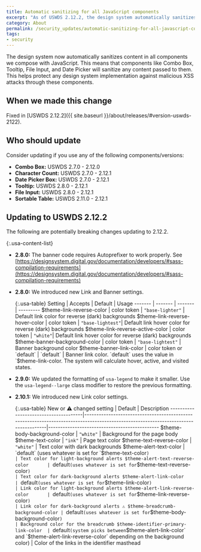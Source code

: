 ```yaml
---
title: Automatic sanitizing for all JavaScript components
excerpt: "As of USWDS 2.12.2, the design system automatically sanitizes content in all components we compose with JavaScript."
category: About
permalink: /security_updates/automatic-sanitizing-for-all-javascript-components/
tags:
- security
---
```


The design system now automatically sanitizes content in all components we compose with JavaScript. This means that components like Combo Box, Tooltip, File Input, and Date Picker will sanitize any content passed to them. This helps protect any design system implementation against malicious XSS attacks through these components.

## When we made this change
Fixed in [USWDS 2.12.2]({{ site.baseurl }}/about/releases/#version-uswds-2122).

## Who should update
Consider updating if you use any of the following components/versions:

- **Combo Box:** USWDS 2.7.0 - 2.12.0
- **Character Count:** USWDS 2.7.0 - 2.12.1
- **Date Picker Box:** USWDS 2.7.0 - 2.12.1
- **Tooltip:** USWDS 2.8.0 - 2.12.1
- **File Input:** USWDS 2.8.0 - 2.12.1
- **Sortable Table:** USWDS 2.11.0 - 2.12.1


## Updating to USWDS 2.12.2

The following are potentially breaking changes updating to 2.12.2.

{:.usa-content-list}
- **2.8.0:** The banner code requires Autoprefixer to work properly. See [https://designsystem.digital.gov/documentation/developers/#sass-compilation-requirements](https://designsystem.digital.gov/documentation/developers/#sass-compilation-requirements)

- **2.8.0:** We introduced new Link and Banner settings.

    {:.usa-table}
    Setting | Accepts | Default | Usage
    ------- | ------- | ------- | ---------
    $theme-link-reverse-color | color token | `"base-lighter"` | Default link color for reverse (dark) backgrounds
    $theme-link-reverse-hover-color | color token | `"base-lightest"`| Default link hover color for reverse (dark) backgrounds
    $theme-link-reverse-active-color | color token | `"white"`| Default link hover color for reverse (dark) backgrounds
    $theme-banner-background-color | color token | `"base-lightest"` | Banner background color
    $theme-banner-link-color | color token or `default` | `default` | Banner link color. `default` uses the value in `$theme-link-color. The system will calculate hover, active, and visited states.



- **2.9.0:** We updated the formatting of `usa-legend` to make it smaller. Use the `usa-legend--large` class modifier to restore the previous formatting.

- **2.10.1:** We introduced new Link color settings.

    {:.usa-table}
    New or ⚠️ changed setting             | Default                                                                                                                           | Description
    --------------------------------------|------------------------------------------------------------------------------------------------------------------------------------|----------------------------------------------
    $theme-body-background-color          | `"white"`                                                                                                                          | Background for the page body
    $theme-text-color                     | `"ink"`                                                                                                                            | Page text color
    $theme-text-reverse-color             | `"white"`                                                                                                                          | Text color with dark backgrounds
    $theme-alert-text-color               | `default` (uses whatever is set for `$theme-text-color`)                                                                           | Text color for light-background alerts
    $theme-alert-text-reverse-color       | `default` (uses whatever is set for `$theme-text-reverse-color`)                                                                   | Text color for dark-background alerts
    $theme-alert-link-color               | `default` (uses whatever is set for `$theme-link-color`)                                                                           | Link color for light-background alerts
    $theme-alert-link-reverse-color       | `default` (uses whatever is set for `$theme-link-reverse-color`)                                                                   | Link color for dark-background alerts
    ⚠️ $theme-breadcrumb-background-color | `default` (uses whatever is set for `$theme-body-background-color`)                                                               | Background color for the breadcrumb
    $theme-identifier-primary-link-color  | `default` (system picks between `$theme-alert-link-color` and `$theme-alert-link-reverse-color` depending on the background color) | Color of the links in the identifier masthead
